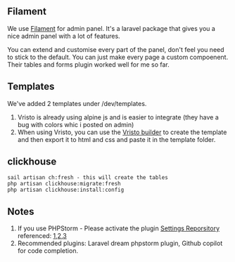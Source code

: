 
<a name="filament"></a>
## Filament
We use [Filament](https://laravel-filament.com/docs/installation) for admin panel. It's a laravel package that gives you a nice admin panel with a lot of features.

You can extend and customise every part of the panel, don't feel you need to stick to the default. You can just make every page a custom compoenent. Their tables and forms plugin worked well for me so far.


## Templates
We've added 2 templates under /dev/templates.
1. Vristo is already using alpine js and is easier to integrate (they have a bug with colors whic i posted on admin)
2. When using Vristo, you can use the [Vristo builder](https://vristo.com/builder) to create the template and then export it to html and css and paste it in the template folder.


## clickhouse
```
sail artisan ch:fresh - this will create the tables
php artisan clickhouse:migrate:fresh
php artisan clickhouse:install:config
```

## Notes

1. If you use PHPStorm - Please activate the plugin [Settings Reporsitory](https://plugins.jetbrains.com/plugin/7566-settings-repository) referenced: [1](https://stackoverflow.com/a/17049458/21736297),[2](https://www.jetbrains.com/help/phpstorm/sharing-your-ide-settings.html#settings-repository),[3](https://intellij-support.jetbrains.com/hc/en-us/articles/206544839)
2. Recommended plugins: Laravel dream phpstorm plugin, Github copilot for code completion.